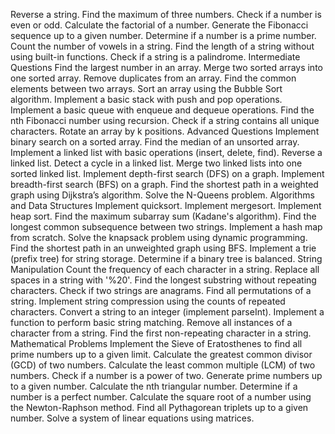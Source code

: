 
Reverse a string.
Find the maximum of three numbers.
Check if a number is even or odd.
Calculate the factorial of a number.
Generate the Fibonacci sequence up to a given number.
Determine if a number is a prime number.
Count the number of vowels in a string.
Find the length of a string without using built-in functions.
Check if a string is a palindrome.
Intermediate Questions
Find the largest number in an array.
Merge two sorted arrays into one sorted array.
Remove duplicates from an array.
Find the common elements between two arrays.
Sort an array using the Bubble Sort algorithm.
Implement a basic stack with push and pop operations.
Implement a basic queue with enqueue and dequeue operations.
Find the nth Fibonacci number using recursion.
Check if a string contains all unique characters.
Rotate an array by k positions.
Advanced Questions
Implement binary search on a sorted array.
Find the median of an unsorted array.
Implement a linked list with basic operations (insert, delete, find).
Reverse a linked list.
Detect a cycle in a linked list.
Merge two linked lists into one sorted linked list.
Implement depth-first search (DFS) on a graph.
Implement breadth-first search (BFS) on a graph.
Find the shortest path in a weighted graph using Dijkstra’s algorithm.
Solve the N-Queens problem.
Algorithms and Data Structures
Implement quicksort.
Implement mergesort.
Implement heap sort.
Find the maximum subarray sum (Kadane's algorithm).
Find the longest common subsequence between two strings.
Implement a hash map from scratch.
Solve the knapsack problem using dynamic programming.
Find the shortest path in an unweighted graph using BFS.
Implement a trie (prefix tree) for string storage.
Determine if a binary tree is balanced.
String Manipulation
Count the frequency of each character in a string.
Replace all spaces in a string with '%20'.
Find the longest substring without repeating characters.
Check if two strings are anagrams.
Find all permutations of a string.
Implement string compression using the counts of repeated characters.
Convert a string to an integer (implement parseInt).
Implement a function to perform basic string matching.
Remove all instances of a character from a string.
Find the first non-repeating character in a string.
Mathematical Problems
Implement the Sieve of Eratosthenes to find all prime numbers up to a given limit.
Calculate the greatest common divisor (GCD) of two numbers.
Calculate the least common multiple (LCM) of two numbers.
Check if a number is a power of two.
Generate prime numbers up to a given number.
Calculate the nth triangular number.
Determine if a number is a perfect number.
Calculate the square root of a number using the Newton-Raphson method.
Find all Pythagorean triplets up to a given number.
Solve a system of linear equations using matrices.
